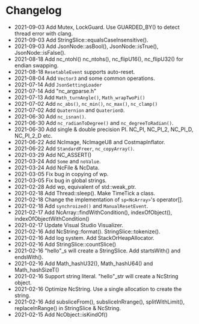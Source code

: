 # Changelog

- 2021-09-03 Add Mutex, LockGuard. Use GUARDED_BY() to detect thread error with clang.
- 2021-09-03 Add StringSlice::equalsCaseInsensitive().
- 2021-09-03 Add JsonNode::asBool(), JsonNode::isTrue(), JsonNode::isFalse().
- 2021-08-18 Add nc_ntohl() nc_ntohs(), nc_flipU16(), nc_flipU32() for endian swapping.
- 2021-08-18 `ResetableEvent` supports auto-reset.
- 2021-08-04 Add `Vector3` and some common operations.
- 2021-07-14 Add `JsonSettingLoader`
- 2021-07-14 Add "nc_argparse.h"
- 2021-07-13 Add `Math_turnAngle()`, `Math_wrapTwoPi()`
- 2021-07-02 Add `nc_abs()`, `nc_min()`, `nc_max()`, `nc_clamp()`
- 2021-07-02 Add `Quaternion` and `QuaterionD`.
- 2021-06-30 Add `nc_isnan()`.
- 2021-06-30 Add `nc_radianToDegree()` and `nc_degreeToRadian()`.
- 2021-06-30 Add single & double precision PI. NC_PI, NC_PI_2, NC_PI_D, NC_PI_2_D etc.
- 2021-06-22 Add NcImage, NcImageU8 and CostmapInflator.
- 2021-06-22 Add `StandardFreer`, `nc_copyArray()`.
- 2021-03-29 Add NC_ASSERT()
- 2021-03-24 Add `Some` and `noValue`.
- 2021-03-24 Add NcFile & NcData.
- 2021-03-05 Fix bug in copying of wp.
- 2021-03-05 Fix bug in global strings.
- 2021-02-28 Add wp, equivalent of std::weak_ptr.
- 2021-02-18 Add Thread::sleep(). Make TimeTick a class. 
- 2021-02-18 Change the implementation of `sp<NcArray>`'s operator[].
- 2021-02-18 Add `synchroized()` and `ManualResetEvent`.
- 2021-02-17 Add NcArray::findWithCondition(), indexOfObject(), indexOfObjectWithCondition()
- 2021-02-17 Update Visual Studio Visualizer.
- 2021-02-16 Add NcString::format(). StringSlice::tokenize().
- 2021-02-16 Add log system. Add StackOrHeapAllocator.
- 2021-02-16 Add StringSlice::countSlice()
- 2021-02-16 "hello"\_s will create a StringSlice. Add startsWith() and endsWith().
- 2021-02-16 Add Math_hashU32(), Math_hashU64() and Math_hashSizeT()
- 2021-02-16 Support string literal. "hello"\_str will create a NcString object.
- 2021-02-16 Optimize NcString. Use a single allocation to create the string.
- 2021-02-16 Add subsliceFrom(), subsliceInRrange(), splitWithLimit(), replaceInRange() in StringSlice & NcString.
- 2021-02-15 Add NcObject::isKindOf()
